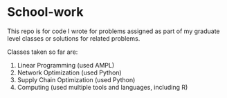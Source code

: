 # School-work
This repo is for code I wrote for problems assigned as part of my graduate level classes or solutions for related problems.

Classes taken so far are:
1. Linear Programming (used AMPL)
2. Network Optimization (used Python)
3. Supply Chain Optimization (used Python)
4. Computing (used multiple tools and languages, including R)
